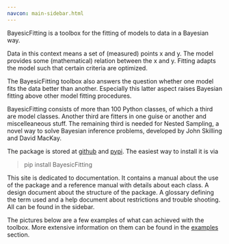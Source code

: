 ```yaml
---
navcon: main-sidebar.html
---
```


BayesicFitting is a toolbox for the fitting of models to data in a Bayesian way.

Data in this context means a set of (measured) points x and y. 
The model provides some (mathematical) relation between the x and y.
Fitting adapts the model such that certain criteria are optimized.

The BayesicFitting toolbox also answers the question whether one model fits 
the data better than another. Especially this latter aspect raises Bayesian 
fitting above other model fitting procedures.


BayesicFitting consists of more than 100 Python classes, of which a third are model
classes. Another third are fitters in one guise or another and miscelleaneous stuff.
The remaining third is needed for Nested Sampling, a novel way to solve Bayesian
inference problems, developed by John Skilling and David MacKay.

The package is stored at [github](https://github.com/dokester/BayesicFitting)
and [pypi](https://pypi.org/project/BayesicFitting/).
The easiest way to install it is via

> pip install BayesicFitting


This site is dedicated to documentation. It contains a manual about the 
use of the package and a reference manual with details about each class.
A design document about the structure of the package. A glossary
defining the term used and a help document about restrictions and trouble
shooting. All can be found in the sidebar.  

The pictures below are a few examples of what can achieved with the 
toolbox. More extensive information on them can be found in the 
[examples](https://github.com/dokester/BayesicFitting/tree/master/BayesicFitting/examples)
section.









